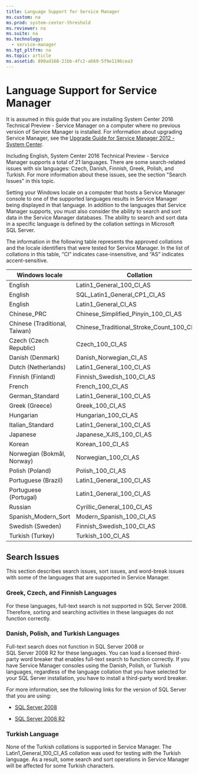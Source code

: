 ```yaml
---
title: Language Support for Service Manager
ms.custom: na
ms.prod: system-center-threshold
ms.reviewer: na
ms.suite: na
ms.technology:
  - service-manager
ms.tgt_pltfrm: na
ms.topic: article
ms.assetid: 890ad168-21bb-4fc2-a669-5f9e1196cea3
---
```

# Language Support for Service Manager
It is assumed in this guide that you are installing System Center 2016 Technical Preview \- Service Manager on a computer where no previous version of Service Manager is installed. For information about upgrading Service Manager, see the [Upgrade Guide for Service Manager 2012 - System Center](http://go.microsoft.com/fwlink/p/?LinkID=209667).

Including English, System Center 2016 Technical Preview \- Service Manager supports a total of 21 languages. There are some search\-related issues with six languages: Czech, Danish, Finnish, Greek, Polish, and Turkish. For more information about these issues, see the section "Search Issues" in this topic.

Setting your Windows locale on a computer that hosts a Service Manager console to one of the supported languages results in Service Manager being displayed in that language. In addition to the languages that Service Manager supports, you must also consider the ability to search and sort data in the Service Manager databases. The ability to search and sort data in a specific language is defined by the collation settings in Microsoft SQL Server.

The information in the following table represents the approved collations and the locale identifiers that were tested for Service Manager. In the list of collations in this table, “CI” indicates case\-insensitive, and “AS” indicates accent\-sensitive.

|Windows locale|Collation|
|------------------|-------------|
|English|Latin1\_General\_100\_CI\_AS|
|English|SQL\_Latin1\_General\_CP1\_CI\_AS|
|English|Latin1\_General\_CI\_AS|
|Chinese\_PRC|Chinese\_Simplified\_Pinyin\_100\_CI\_AS|
|Chinese \(Traditional, Taiwan\)|Chinese\_Traditional\_Stroke\_Count\_100\_CI\_AS|
|Czech \(Czech Republic\)|Czech\_100\_CI\_AS|
|Danish \(Denmark\)|Danish\_Norwegian\_CI\_AS|
|Dutch \(Netherlands\)|Latin1\_General\_100\_CI\_AS|
|Finnish \(Finland\)|Finnish\_Swedish\_100\_CI\_AS|
|French|French\_100\_CI\_AS|
|German\_Standard|Latin1\_General\_100\_CI\_AS|
|Greek \(Greece\)|Greek\_100\_CI\_AS|
|Hungarian|Hungarian\_100\_CI\_AS|
|Italian\_Standard|Latin1\_General\_100\_CI\_AS|
|Japanese|Japanese\_XJIS\_100\_CI\_AS|
|Korean|Korean\_100\_CI\_AS|
|Norwegian \(Bokmål, Norway\)|Norwegian\_100\_CI\_AS|
|Polish \(Poland\)|Polish\_100\_CI\_AS|
|Portuguese \(Brazil\)|Latin1\_General\_100\_CI\_AS|
|Portuguese \(Portugal\)|Latin1\_General\_100\_CI\_AS|
|Russian|Cyrillic\_General\_100\_CI\_AS|
|Spanish\_Modern\_Sort|Modern\_Spanish\_100\_CI\_AS|
|Swedish \(Sweden\)|Finnish\_Swedish\_100\_CI\_AS|
|Turkish \(Turkey\)|Turkish\_100\_CI\_AS|

## Search Issues
This section describes search issues, sort issues, and word\-break issues with some of the languages that are supported in Service Manager.

### Greek, Czech, and Finnish Languages
For these languages, full\-text search is not supported in SQL Server 2008. Therefore, sorting and searching activities in these languages do not function correctly.

### Danish, Polish, and Turkish Languages
Full\-text search does not function in SQL Server 2008 or SQL Server 2008 R2 for these languages. You can load a licensed third\-party word breaker that enables full\-text search to function correctly. If you have Service Manager consoles using the Danish, Polish, or Turkish languages, regardless of the language collation that you have selected for your SQL Server installation, you have to install a third\-party word breaker.

For more information, see the following links for the version of SQL Server that you are using:

-   [SQL Server 2008](http://go.microsoft.com/fwlink/?LinkId=205800)

-   [SQL Server 2008 R2](http://go.microsoft.com/fwlink/p/?LinkID=205557)

### Turkish Language
None of the Turkish collations is supported in Service Manager. The Latin1\_General\_100\_CI\_AS collation was used for testing with the Turkish language. As a result, some search and sort operations in Service Manager will be affected for some Turkish characters.
